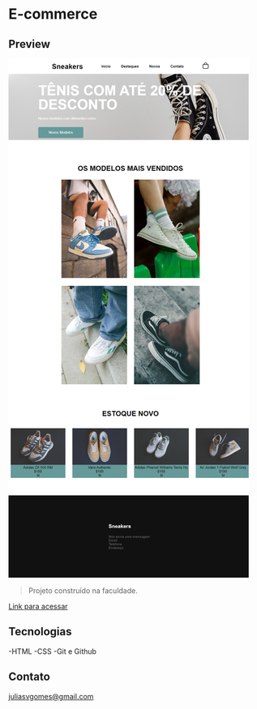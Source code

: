 # E-commerce


## Preview

![preview](preview.png)



>Projeto construído na faculdade.

[Link para acessar](https://juliasvgomes.github.io/ecommerce/)


## Tecnologias 

-HTML
-CSS
-Git e Github

## Contato

juliasvgomes@gmail.com